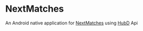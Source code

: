 # NextMatches

An Android native application for [NextMatches](https://github.com/pagetronic/NextMatches) using [HubD](https://github.com/pagetronic/HubD) Api
